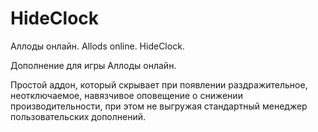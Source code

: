 # HideClock
Аллоды онлайн. Allods online. HideClock.

Дополнение для игры Аллоды онлайн.

Простой аддон, который скрывает при появлении раздражительное, неотключаемое, навязчивое оповещение о снижении производительности, при этом не выгружая стандартный менеджер пользовательских дополнений.
